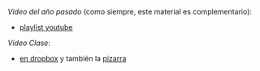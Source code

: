 *Video del año pasado* (como siempre, este material es complementario): 
- [playlist youtube](https://www.youtube.com/watch?v=wMuAJrAlgNc&list=PLeLV_ztnnBSjcSuWIJDMjjTABhPT1auYZ)

*Video Clase*: 
- [en dropbox](https://drive.google.com/file/d/1L-DF4DwVIpaOv46brM2Ho6juihdVM-XG/view?usp=sharing) y también la [pizarra](https://drive.google.com/file/d/12ow2ICiqYE8XbpulK3_oeJkmEHj5wCfi/view?usp=sharing)


